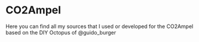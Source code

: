 # CO2Ampel
Here you can find all my sources that I used or developed for the CO2Ampel based on the DIY Octopus of @guido_burger
